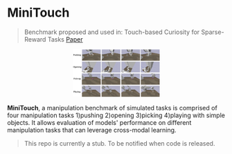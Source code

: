 # MiniTouch

> Benchmark proposed and used in: Touch-based Curiosity for Sparse-Reward Tasks [Paper](https://arxiv.org/pdf/2104.00442.pdf) 

<p align="center">
	<img src="assets/minitouch.png" width="200"/>
</p>

 **MiniTouch**, a manipulation benchmark of simulated tasks is comprised of four manipulation tasks 1)pushing 2)opening 3)picking 4)playing with simple objects. It allows evaluation of models' performance on different manipulation tasks that can leverage cross-modal learning. 
> This repo is currently a stub. To be notified when code is released.
